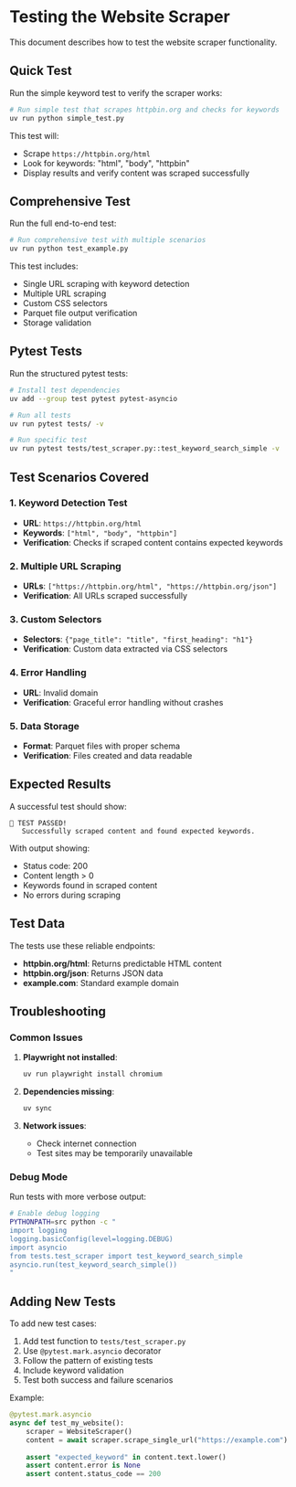 # Testing the Website Scraper

This document describes how to test the website scraper functionality.

## Quick Test

Run the simple keyword test to verify the scraper works:

```bash
# Run simple test that scrapes httpbin.org and checks for keywords
uv run python simple_test.py
```

This test will:
- Scrape `https://httpbin.org/html`
- Look for keywords: "html", "body", "httpbin"
- Display results and verify content was scraped successfully

## Comprehensive Test

Run the full end-to-end test:

```bash
# Run comprehensive test with multiple scenarios
uv run python test_example.py
```

This test includes:
- Single URL scraping with keyword detection
- Multiple URL scraping
- Custom CSS selectors
- Parquet file output verification
- Storage validation

## Pytest Tests

Run the structured pytest tests:

```bash
# Install test dependencies
uv add --group test pytest pytest-asyncio

# Run all tests
uv run pytest tests/ -v

# Run specific test
uv run pytest tests/test_scraper.py::test_keyword_search_simple -v
```

## Test Scenarios Covered

### 1. Keyword Detection Test
- **URL**: `https://httpbin.org/html`
- **Keywords**: `["html", "body", "httpbin"]`
- **Verification**: Checks if scraped content contains expected keywords

### 2. Multiple URL Scraping
- **URLs**: `["https://httpbin.org/html", "https://httpbin.org/json"]`
- **Verification**: All URLs scraped successfully

### 3. Custom Selectors
- **Selectors**: `{"page_title": "title", "first_heading": "h1"}`
- **Verification**: Custom data extracted via CSS selectors

### 4. Error Handling
- **URL**: Invalid domain
- **Verification**: Graceful error handling without crashes

### 5. Data Storage
- **Format**: Parquet files with proper schema
- **Verification**: Files created and data readable

## Expected Results

A successful test should show:

```
🎉 TEST PASSED!
   Successfully scraped content and found expected keywords.
```

With output showing:
- Status code: 200
- Content length > 0
- Keywords found in scraped content
- No errors during scraping

## Test Data

The tests use these reliable endpoints:

- **httpbin.org/html**: Returns predictable HTML content
- **httpbin.org/json**: Returns JSON data
- **example.com**: Standard example domain

## Troubleshooting

### Common Issues

1. **Playwright not installed**:
   ```bash
   uv run playwright install chromium
   ```

2. **Dependencies missing**:
   ```bash
   uv sync
   ```

3. **Network issues**: 
   - Check internet connection
   - Test sites may be temporarily unavailable

### Debug Mode

Run tests with more verbose output:

```bash
# Enable debug logging
PYTHONPATH=src python -c "
import logging
logging.basicConfig(level=logging.DEBUG)
import asyncio
from tests.test_scraper import test_keyword_search_simple
asyncio.run(test_keyword_search_simple())
"
```

## Adding New Tests

To add new test cases:

1. Add test function to `tests/test_scraper.py`
2. Use `@pytest.mark.asyncio` decorator
3. Follow the pattern of existing tests
4. Include keyword validation
5. Test both success and failure scenarios

Example:
```python
@pytest.mark.asyncio
async def test_my_website():
    scraper = WebsiteScraper()
    content = await scraper.scrape_single_url("https://example.com")
    
    assert "expected_keyword" in content.text.lower()
    assert content.error is None
    assert content.status_code == 200
```